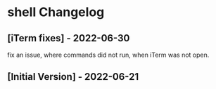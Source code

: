 # shell Changelog

## [iTerm fixes] - 2022-06-30
fix an issue, where commands did not run, when iTerm was not open.

## [Initial Version] - 2022-06-21
